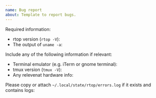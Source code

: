 ```yaml
---
name: Bug report
about: Template to report bugs.
---
```


<!--
Before opening an issue, make sure to:
	- search existing issues to avoid creating duplicates
	- test using the latest build to make sure your issue has not already been fixed
-->

Required information:

- rtop version (`rtop -V`):
- The output of `uname -a`:

Include any of the following information if relevant:

- Terminal emulator (e.g. iTerm or gnome terminal):
- tmux version (`tmux -V`):
- Any relevenat hardware info:

Please copy or attach `~/.local/state/rtop/errors.log` if it exists and contains logs:
